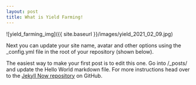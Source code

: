 ```yaml
---
layout: post
title: What is Yield Farming!
---
```

![yield_farming_img]({{ site.baseurl }}/images/yield_2021_02_09.jpg)

Next you can update your site name, avatar and other options using the _config.yml file in the root of your repository (shown below).

The easiest way to make your first post is to edit this one. Go into /_posts/ and update the Hello World markdown file. For more instructions head over to the [Jekyll Now repository](https://github.com/barryclark/jekyll-now) on GitHub. 
